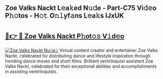 ## Zoe Valks Nackt L𝚎a𝚔ed N𝚞𝚍e - Part-C75 Vi𝚍𝚎o P𝚑𝚘tos - H𝚘𝚝 O𝚗𝚕yf𝚊ns L𝚎a𝚔s IJxUK

# <h2><a href="http://kf1fic.oniu.top/?m=Zoe+Valks+Nackt">🔗👉 🔴 Zoe Valks Nackt P𝚑ot𝚘𝚜 V𝚒d𝚎o</a></h2>

[![Zoe Valks Nackt Nu𝚍e𝚜](https://i.imgur.com/0qMVB7G.gif)](http://kf1fic.oniu.top/?m=Zoe+Valks+Nackt)
Virtual content creator and entertainer Zoe Valks Nackt, celebrated for distributing dance and lifestyle inspiration through trending dance moves and short films. Brilliant ventriloquist assistant Zoe Valks Nackt, celebrated for their exceptional abilities and accomplishments in assisting ventriloquists.  
